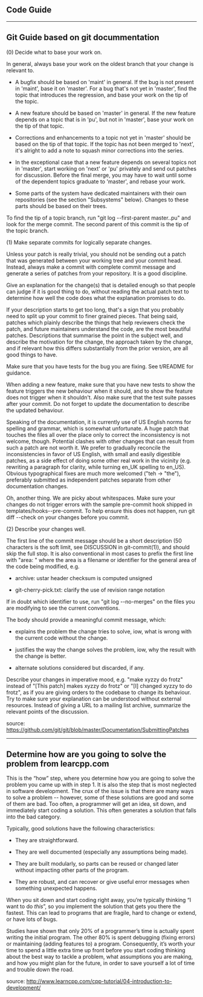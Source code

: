 
Code Guide 
--------------------------------------------------------------------------------

--------------------------------------------------------------------------------
Git Guide based on git docummentation
--------------------------------------------------------------------------------

(0) Decide what to base your work on.

In general, always base your work on the oldest branch that your
change is relevant to.

 - A bugfix should be based on 'maint' in general. If the bug is not
   present in 'maint', base it on 'master'. For a bug that's not yet
   in 'master', find the topic that introduces the regression, and
   base your work on the tip of the topic.

 - A new feature should be based on 'master' in general. If the new
   feature depends on a topic that is in 'pu', but not in 'master',
   base your work on the tip of that topic.

 - Corrections and enhancements to a topic not yet in 'master' should
   be based on the tip of that topic. If the topic has not been merged
   to 'next', it's alright to add a note to squash minor corrections
   into the series.

 - In the exceptional case that a new feature depends on several topics
   not in 'master', start working on 'next' or 'pu' privately and send
   out patches for discussion. Before the final merge, you may have to
   wait until some of the dependent topics graduate to 'master', and
   rebase your work.

 - Some parts of the system have dedicated maintainers with their own
   repositories (see the section "Subsystems" below).  Changes to
   these parts should be based on their trees.

To find the tip of a topic branch, run "git log --first-parent
master..pu" and look for the merge commit. The second parent of this
commit is the tip of the topic branch.

(1) Make separate commits for logically separate changes.

Unless your patch is really trivial, you should not be sending
out a patch that was generated between your working tree and
your commit head.  Instead, always make a commit with complete
commit message and generate a series of patches from your
repository.  It is a good discipline.

Give an explanation for the change(s) that is detailed enough so
that people can judge if it is good thing to do, without reading
the actual patch text to determine how well the code does what
the explanation promises to do.

If your description starts to get too long, that's a sign that you
probably need to split up your commit to finer grained pieces.
That being said, patches which plainly describe the things that
help reviewers check the patch, and future maintainers understand
the code, are the most beautiful patches.  Descriptions that summarise
the point in the subject well, and describe the motivation for the
change, the approach taken by the change, and if relevant how this
differs substantially from the prior version, are all good things
to have.

Make sure that you have tests for the bug you are fixing.  See
t/README for guidance.

When adding a new feature, make sure that you have new tests to show
the feature triggers the new behaviour when it should, and to show the
feature does not trigger when it shouldn't.  Also make sure that the
test suite passes after your commit.  Do not forget to update the
documentation to describe the updated behaviour.

Speaking of the documentation, it is currently use of US English 
norms for spelling and grammar, which is somewhat
unfortunate.  A huge patch that touches the files all over the place
only to correct the inconsistency is not welcome, though.  Potential
clashes with other changes that can result from such a patch are not
worth it.  We prefer to gradually reconcile the inconsistencies in
favor of US English, with small and easily digestible patches, as a
side effect of doing some other real work in the vicinity (e.g.
rewriting a paragraph for clarity, while turning en_UK spelling to
en_US).  Obvious typographical fixes are much more welcomed ("teh ->
"the"), preferably submitted as independent patches separate from
other documentation changes.

Oh, another thing.  We are picky about whitespaces.  Make sure your
changes do not trigger errors with the sample pre-commit hook shipped
in templates/hooks--pre-commit.  To help ensure this does not happen,
run git diff --check on your changes before you commit.


(2) Describe your changes well.

The first line of the commit message should be a short description (50
characters is the soft limit, see DISCUSSION in git-commit(1)), and
should skip the full stop.  It is also conventional in most cases to
prefix the first line with "area: " where the area is a filename or
identifier for the general area of the code being modified, e.g.

 - archive: ustar header checksum is computed unsigned

 - git-cherry-pick.txt: clarify the use of revision range notation

If in doubt which identifier to use, run "git log --no-merges" on the
files you are modifying to see the current conventions.

The body should provide a meaningful commit message, which:

 - explains the problem the change tries to solve, iow, what is wrong with the
   current code without the change.

 - justifies the way the change solves the problem, iow, why the result with the
   change is better.

 - alternate solutions considered but discarded, if any.

Describe your changes in imperative mood, e.g. "make xyzzy do frotz"
instead of "[This patch] makes xyzzy do frotz" or "[I] changed xyzzy
to do frotz", as if you are giving orders to the codebase to change
its behaviour.  Try to make sure your explanation can be understood
without external resources. Instead of giving a URL to a mailing list
archive, summarize the relevant points of the discussion.

source: https://github.com/git/git/blob/master/Documentation/SubmittingPatches

--------------------------------------------------------------------------------

Determine how are you going to solve the problem from learcpp.com
--------------------------------------------------------------------------------

This is the “how” step, where you determine how you are going to solve the
problem you came up with in step 1. It is also the step that is most neglected
in software development. The crux of the issue is that there are many ways to
solve a problem -- however, some of these solutions are good and some of them
are bad. Too often, a programmer will get an idea, sit down, and immediately
start coding a solution. This often generates a solution that falls into the bad
category.

Typically, good solutions have the following characteristics:

 - They are straightforward.

 - They are well documented (especially any assumptions being made).

 - They are built modularly, so parts can be reused or changed later without
   impacting other parts of the program.

 - They are robust, and can recover or give useful error messages when something
   unexpected happens.

When you sit down and start coding right away, you’re typically thinking “I want
to do _this_”, so you implement the solution that gets you there the fastest.
This can lead to programs that are fragile, hard to change or extend, or have
lots of bugs.

Studies have shown that only 20% of a programmer’s time is actually spent
writing the initial program. The other 80% is spent debugging (fixing errors) or
maintaining (adding features to) a program. Consequently, it’s worth your time
to spend a little extra time up front before you start coding thinking about the
best way to tackle a problem, what assumptions you are making, and how you might
plan for the future, in order to save yourself a lot of time and trouble down
the road.

source: http://www.learncpp.com/cpp-tutorial/04-introduction-to-development/
